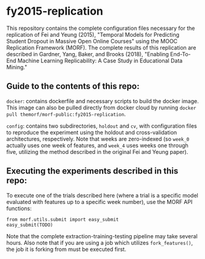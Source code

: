 # fy2015-replication
This repository contains the complete configuration files necessary for the replication of Fei and Yeung (2015), "Temporal Models for Predicting Student Dropout in Massive Open Online Courses" using the MOOC Replication Framework (MORF). The complete results of this replication are described in Gardner, Yang, Baker, and Brooks (2018), "Enabling End-To-End Machine Learning Replicability: A Case Study in Educational Data Mining."

## Guide to the contents of this repo:

`docker`: contains dockerfile and necessary scripts to build the docker image. This image can also be pulled directly from docker cloud by running `docker pull themorf/morf-public:fy2015-replication`.

`config`: contains two subdirectories, `holdout` and `cv`, with configuration files to reproduce the experiment using the holdout and cross-validation architectures, respectively. Note that weeks are zero-indexed (so `week_0` actually uses one week of features, and `week_4` uses weeks one through five, utilizing the method described in the original Fei and Yeung paper).

## Executing the experiments described in this repo:

To execute one of the trials described here (where a trial is a specific model evaluated with features up to a specific week number), use the MORF API functions:

```
from morf.utils.submit import easy_submit
easy_submit(TODO)
```

Note that the complete extraction-training-testing pipeline may take several hours. Also note that if you are using a job which utilizes `fork_features()`, the job it is forking from must be executed first.


